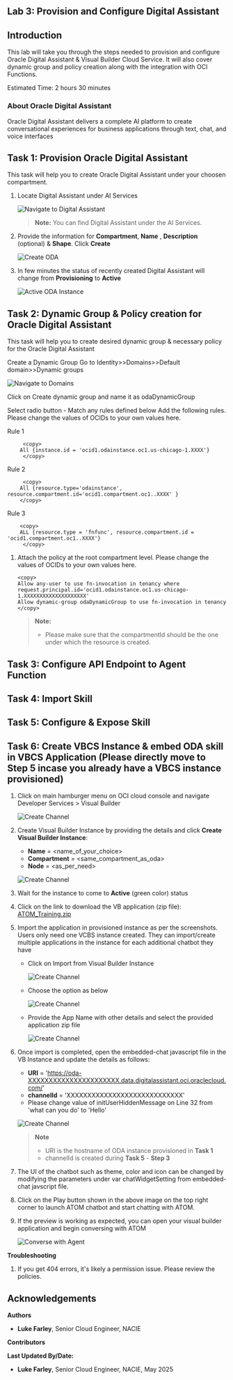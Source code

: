 ## Lab 3: Provision and Configure Digital Assistant 

## Introduction

This lab will take you through the steps needed to provision and configure Oracle Digital Assistant & Visual Builder Cloud Service. It will also cover dynamic group and policy creation along with the integration with OCI Functions. 

Estimated Time: 2 hours 30 minutes

### About Oracle Digital Assistant

Oracle Digital Assistant delivers a complete AI platform to create conversational experiences for business applications through text, chat, and voice interfaces

## Task 1: Provision Oracle Digital Assistant

This task will help you to create Oracle Digital Assistant under your choosen compartment.

1. Locate Digital Assistant under AI Services

   ![Navigate to Digital Assistant](images/oda/oda_provision_1.png)

   > **Note:** You can find Digital Assistant under the AI Services.

2. Provide the information for **Compartment**, **Name** , **Description** (optional) & **Shape**. Click **Create**

    ![Create ODA](images/oda/oda_provision_3.png)

3. In few minutes the status of recently created Digital Assistant will change from **Provisioning** to **Active**

    ![Active ODA Instance](images/oda/oda_provision_4.png)

## Task 2: Dynamic Group & Policy creation for Oracle Digital Assistant

This task will help you to create desired dynamic group & necessary policy for the Oracle Digital Assistant

Create a Dynamic Group
Go to Identity>>Domains>>Default domain>>Dynamic groups

![Navigate to Domains](images/domain/domain.png)

Click on Create dynamic group and name it as odaDynamicGroup

Select radio button - Match any rules defined below
Add the following rules. Please change the values of OCIDs to your own values here.

Rule 1

```text
     <copy>
    All {instance.id = 'ocid1.odainstance.oc1.us-chicago-1.XXXX'}
     </copy>
```

Rule 2

```text
     <copy>
    All {resource.type='odainstance', resource.compartment.id='ocid1.compartment.oc1..XXXX' }
    </copy>
 ```

Rule 3

```text
    <copy>
    ALL {resource.type = 'fnfunc', resource.compartment.id = 'ocid1.compartment.oc1..XXXX'}
     </copy>
```

1. Attach the policy at the root compartment level. Please change the values of OCIDs to your own values here.

    ```text
    <copy>
    Allow any-user to use fn-invocation in tenancy where request.principal.id='ocid1.odainstance.oc1.us-chicago-1.XXXXXXXXXXXXXXXXXXXX'
    Allow dynamic-group odaDynamicGroup to use fn-invocation in tenancy
    </copy>
    ```

    > **Note:**
    > * Please make sure that the compartmentId should be the one under which the resource is  created.

## Task 3: Configure API Endpoint to Agent Function

## Task 4: Import Skill

## Task 5: Configure & Expose Skill

## Task 6: Create VBCS Instance & embed ODA skill in VBCS Application (Please directly move to Step 5 incase you already have a VBCS instance provisioned)

1. Click on main hamburger menu on OCI cloud console and navigate Developer Services > Visual Builder

    ![Create Channel](images/vb/visual_builder.png)

2. Create Visual Builder Instance by providing the details and click **Create Visual Builder Instance**:
    * **Name** = <name_of_your_choice>
    * **Compartment** = <same_compartment_as_oda>
    * **Node** = <as_per_need>

    ![Create Channel](images/vb/create_vbcs.png)

3. Wait for the instance to come to **Active** (green color) status

4. Click on the link to download the VB application (zip file): [ATOM_Training.zip](https://objectstorage.us-chicago-1.oraclecloud.com/n/idb6enfdcxbl/b/Excel-Chicago/o/Livelabs%2Fdoc-understanding%2FATOM_Training-1.0.1.zip)

5. Import the application in provisioned instance as per the screenshots. Users only need one VCBS instance created. They can import/create multiple applications in the instance for each additional chatbot they have

    * Click on Import from Visual Builder Instance

        ![Create Channel](images/vb/import_vbapp.png)

    * Choose the option as below

        ![Create Channel](images/vb/import_vbapp_1.png)

    * Provide the App Name with other details and select the provided application zip file

        ![Create Channel](images/vb/import_vbapp_2.png)

6. Once import is completed, open the embedded-chat javascript file in the VB Instance and update the details as follows:

    * **URI** = '<https://oda-XXXXXXXXXXXXXXXXXXXXXX.data.digitalassistant.oci.oraclecloud.com/>'
    * **channelId** = 'XXXXXXXXXXXXXXXXXXXXXXXXXXXX'
    * Please change value of initUserHiddenMessage on Line 32 from 'what can you do' to 'Hello'

    ![Create Channel](images/vb/vb_config.png)

    > **Note**
    > * URI is the hostname of ODA instance provisioned in **Task 1**
    > * channelId is created during **Task 5** - **Step 3**

7. The UI of the chatbot such as theme, color and icon can be changed by modifying the parameters under var chatWidgetSetting from embedded-chat javscript file.

8. Click on the Play button shown in the above image on the top right corner to launch ATOM chatbot and start chatting with ATOM.

9. If the preview is working as expected, you can open your visual builder application and begin conversing with ATOM 

    ![Converse with Agent](images/...)

**Troubleshooting** 

1. If you get 404 errors, it's likely a permission issue. Please review the policies. 

## Acknowledgements

**Authors**
* **Luke Farley**, Senior Cloud Engineer, NACIE

**Contributors**

**Last Updated By/Date:**
* **Luke Farley**, Senior Cloud Engineer, NACIE, May 2025